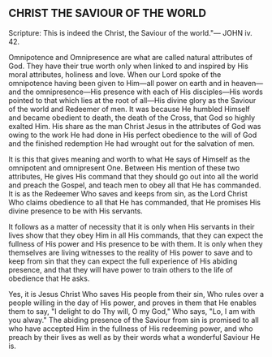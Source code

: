 ## CHRIST THE SAVIOUR OF THE WORLD ##

Scripture: This is indeed the Christ, the Saviour of the world."— JOHN iv. 42.



Omnipotence and Omnipresence are what are called natural attributes of God. They have their true worth only when linked to and inspired by His moral attributes, holiness and love. When our Lord spoke of the omnipotence having been given to Him—all power on earth and in heaven—and the omnipresence—His presence with each of His disciples—His words pointed to that which lies at the root of all—His divine glory as the Saviour of the world and Redeemer of men. It was because He humbled Himself and became obedient to death, the death of the Cross, that God so highly exalted Him. His share as the man Christ Jesus in the attributes of God was owing to the work He had done in His perfect obedience to the will of God and the finished redemption He had wrought out for the salvation of men.



It is this that gives meaning and worth to what He says of Himself as the omnipotent and omnipresent One. Between His mention of these two attributes, He gives His command that they should go out into all the world and preach the Gospel, and teach men to obey all that He has commanded. It is as the Redeemer Who saves and keeps from sin, as the Lord Christ Who claims obedience to all that He has commanded, that He promises His divine presence to be with His servants.



It follows as a matter of necessity that it is only when His servants in their lives show that they obey Him in all His commands, that they can expect the fullness of His power and His presence to be with them. It is only when they themselves are living witnesses to the reality of His power to save and to keep from sin that they can expect the full experience of His abiding presence, and that they will have power to train others to the life of obedience that He asks.



Yes, it is Jesus Christ Who saves His people from their sin, Who rules over a people willing in the day of His power, and proves in them that He enables them to say, "I delight to do Thy will, O my God," Who says, "Lo, I am with you alway." The abiding presence of the Saviour from sin is promised to all who have accepted Him in the fullness of His redeeming power, and who preach by their lives as well as by their words what a wonderful Saviour He is.

